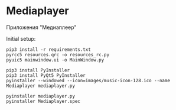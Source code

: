 # Mediaplayer
Приложения "Медиаплеер"

Initial setup:

```
pip3 install -r requirements.txt
pyrcc5 resources.qrc -o resources_rc.py
pyuic5 mainwindow.ui -o MainWindow.py

pip3 install PyInstaller
pip3 install PyQt5 PyInstaller
pyinstaller --windowed --icon=images/music-icon-128.ico --name Mediaplayer mediaplayer.py

pyinstaller mediaplayer.py
pyinstaller Mediaplayer.spec
```
